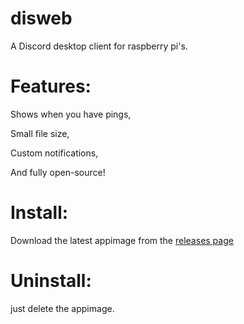 # disweb

A Discord desktop client for raspberry pi's.

# Features:
Shows when you have pings,

Small file size,

Custom notifications,

And fully open-source!

# Install:

Download the latest appimage from the <a href="https://github.com/oxmc/disweb/releases/Latest">releases page</a>

# Uninstall:

just delete the appimage.
